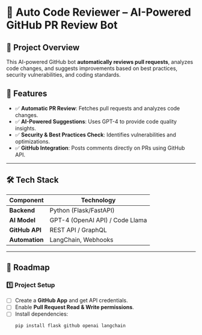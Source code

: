 # 🚀 Auto Code Reviewer – AI-Powered GitHub PR Review Bot

## 🔹 Project Overview
This AI-powered GitHub bot **automatically reviews pull requests**, analyzes code changes, and suggests improvements based on best practices, security vulnerabilities, and coding standards.

## 📌 Features
- ✅ **Automatic PR Review**: Fetches pull requests and analyzes code changes.
- ✅ **AI-Powered Suggestions**: Uses GPT-4 to provide code quality insights.
- ✅ **Security & Best Practices Check**: Identifies vulnerabilities and optimizations.
- ✅ **GitHub Integration**: Posts comments directly on PRs using GitHub API.

---

## 🛠️ Tech Stack
| Component       | Technology |
|----------------|------------|
| **Backend**    | Python (Flask/FastAPI) |
| **AI Model**   | GPT-4 (OpenAI API) / Code Llama |
| **GitHub API** | REST API / GraphQL |
| **Automation** | LangChain, Webhooks |

---

## 📍 Roadmap

### **1️⃣ Project Setup**
- [ ] Create a **GitHub App** and get API credentials.
- [ ] Enable **Pull Request Read & Write permissions**.
- [ ] Install dependencies:  
  ```bash
  pip install flask github openai langchain
